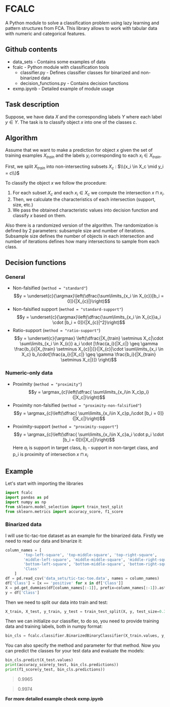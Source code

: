 # FCALC
A Python module to solve a classification problem using lazy learning and pattern structures from FCA. This library allows to work with tabular data with numeric and categorical features.

## Github contents
* data_sets - Contains some examples of data
* fcalc - Python module with classification tools
    * classifier.py -  Defines classifier classes for binarized and non-binarized data
    * decision_functions.py - Contains decision functions
* exmp.ipynb - Detailed example of module usage

## Task description

Suppose, we have data $X$ and the corresponding labels $Y$ where each label $y \in Y$. The task is to classify object $x$ into one of the classes $c$.

## Algorithm

Assume that we want to make a prediction for object $x$ given the set of training examples $X_{train}$ and the labels $y_i$ corresponding to each $x_i \in X_{train}$.

First, we split $X_{train}$ into non-intersecting subsets $X_c$ : $\\{x_i \in X_c \mid y_i = c\\}$ 

To classify the object $x$ we follow the procedure:
1) For each subset $X_c$ and each $x_i \in X_c$ we compute the intersection $x \sqcap x_i$.
2) Then, we calculate the characteristics of each intersection (support, size, etc.)
3) We pass the obtained characteristic values into decision function and classify $x$ based on them.  

Also there is a randomized version of the algorithm. The randomization is defined by 2 parameters: subsample size and number of iterations. Subsample size defines the number of objects in each intersection and number of iterations defines how many intersections to sample from each class.

## Decision functions

### General
* Non-falsified (```method = "standard"```)
$$y = \underset{c}{\argmax}\left(\dfrac{\sum\limits_{x_i \in X_{c}}[b_i = 0]}{|X_{c}|}\right)$$
* Non-falsified support (```method = "standard-support"```)
$$y = \underset{c}{\argmax}\left(\dfrac{\sum\limits_{x_i \in X_{c}}a_i \cdot [b_i = 0]}{|X_{c}|^2}\right)$$
* Ratio-support (```method = "ratio-support"```)
$$y = \underset{c}{\argmax} \left(\dfrac{|X_{train} \setminus X_c|\cdot \sum\limits_{x_i \in X_{c}} a_i \cdot [\frac{a_i}{|X_c|} \geq \gamma \frac{b_i}{|X_{train} \setminus X_{c}|}]}{|X_{c}|\cdot \sum\limits_{x_i \in X_c} b_i\cdot[\frac{a_i}{|X_c|} \geq \gamma \frac{b_i}{|X_{train} \setminus X_c|}]}  \right)$$
### Numeric-only data
* Proximity (```method = "proximity"```)
$$y = \argmax_{c}\left(\dfrac{ \sum\limits_{x_i\in X_c}p_i}{|X_c|}\right)$$
* Proximity non-falsified (```method = "proximity-non-falsified"```)
$$y = \argmax_{c}\left(\dfrac{ \sum\limits_{x_i\in X_c}p_i\cdot [b_i = 0]}{|X_c|}\right)$$
* Proximity-support (```method = "proximity-support"```)
$$y = \argmax_{c}\left(\dfrac{ \sum\limits_{x_i\in X_c}a_i \cdot p_i \cdot [b_i = 0]}{|X_c|}\right)$$
Here $a_i$ is support in target class, $b_i$ - support in non-target class, and p_i is proximity of intersection $x \sqcap x_i$

## Example
Let's start with importing the libraries
```python
import fcalc
import pandas as pd
import numpy as np
from sklearn.model_selection import train_test_split
from sklearn.metrics import accuracy_score, f1_score
```
### Binarized data
I will use tic-tac-toe dataset as an example for the binarized data. Firstly we need to read our data and binarize it:
```python
column_names = [
        'top-left-square', 'top-middle-square', 'top-right-square',
        'middle-left-square', 'middle-middle-square', 'middle-right-square',
        'bottom-left-square', 'bottom-middle-square', 'bottom-right-square',
        'Class'
    ]
df = pd.read_csv('data_sets/tic-tac-toe.data', names = column_names)
df['Class'] = [x == 'positive' for x in df['Class']]
X = pd.get_dummies(df[column_names[:-1]], prefix=column_names[:-1]).astype(bool)
y = df['Class']
```
Then we need to split our data into train and test:
```python
X_train, X_test, y_train, y_test = train_test_split(X, y, test_size=0.3, random_state=42)
```
Then we can initialize our classifier, to do so, you need to provide training data and training labels, both in numpy format:
```python
bin_cls = fcalc.classifier.BinarizedBinaryClassifier(X_train.values, y_train.to_numpy())
```
You can also specify the method and parameter for that method. Now you can predict the classes for your test data and evaluate the models:
```python
bin_cls.predict(X_test.values)
print(accuracy_score(y_test, bin_cls.predictions))
print(f1_score(y_test, bin_cls.predictions))
```
>0.9965

>0.9974

**For  more detailed example check exmp.ipynb**